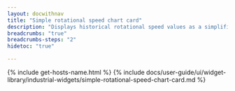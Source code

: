 ```yaml
---
layout: docwithnav
title: "Simple rotational speed chart card"
description: "Displays historical rotational speed values as a simplified chart. Optionally may display the corresponding latest rotational speed value."
breadcrumbs: "true"
breadcrumbs-steps: "2"
hidetoc: "true"

---
```

{% include get-hosts-name.html %}
{% include docs/user-guide/ui/widget-library/industrial-widgets/simple-rotational-speed-chart-card.md %}
